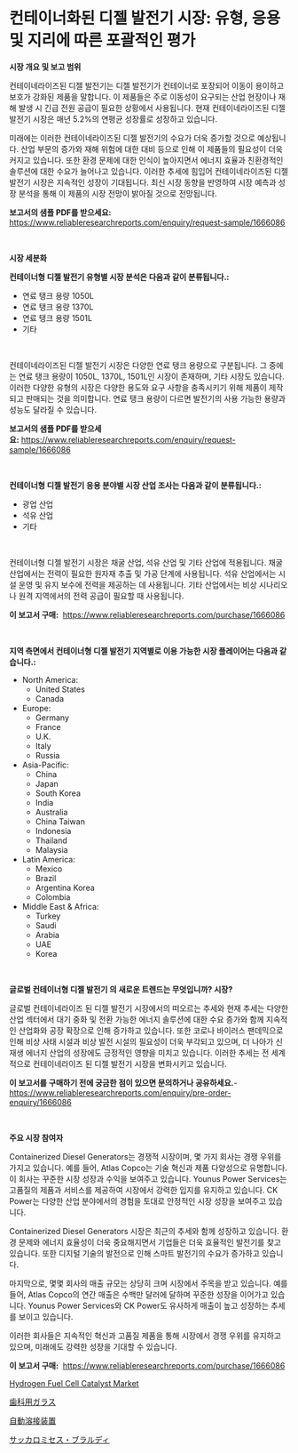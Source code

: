 <p><h1>컨테이너화된 디젤 발전기 시장: 유형, 응용 및 지리에 따른 포괄적인 평가</h1></p><p><strong>시장 개요 및 보고 범위</strong></p>
<p><p>컨테이네라이즈된 디젤 발전기는 디젤 발전기가 컨테이너로 포장되어 이동이 용이하고 보호가 강화된 제품을 말합니다. 이 제품들은 주로 이동성이 요구되는 산업 현장이나 재해 발생 시 긴급 전원 공급이 필요한 상황에서 사용됩니다. 현재 컨테이네라이즈된 디젤 발전기 시장은 매년 5.2%의 연평균 성장률로 성장하고 있습니다.</p><p>미래에는 이러한 컨테이네라이즈된 디젤 발전기의 수요가 더욱 증가할 것으로 예상됩니다. 산업 부문의 증가와 재해 위험에 대한 대비 등으로 인해 이 제품들의 필요성이 더욱 커지고 있습니다. 또한 환경 문제에 대한 인식이 높아지면서 에너지 효율과 친환경적인 솔루션에 대한 수요가 늘어나고 있습니다. 이러한 추세에 힘입어 컨테이네라이즈된 디젤 발전기 시장은 지속적인 성장이 기대됩니다. 최신 시장 동향을 반영하여 시장 예측과 성장 분석을 통해 이 제품의 시장 전망이 밝아질 것으로 전망됩니다.</p></p>
<p><strong>보고서의 샘플 PDF를 받으세요:</strong> <a href="https://www.reliableresearchreports.com/enquiry/request-sample/1666086">https://www.reliableresearchreports.com/enquiry/request-sample/1666086</a></p>
<p>&nbsp;</p>
<p><strong>시장 세분화</strong></p>
<p><strong>컨테이너형 디젤 발전기 유형별 시장 분석은 다음과 같이 분류됩니다.:</strong></p>
<p><ul><li>연료 탱크 용량 1050L</li><li>연료 탱크 용량 1370L</li><li>연료 탱크 용량 1501L</li><li>기타</li></ul></p>
<p>&nbsp;</p>
<p><p>컨테이네라이즈된 디젤 발전기 시장은 다양한 연료 탱크 용량으로 구분됩니다. 그 중에는 연료 탱크 용량이 1050L, 1370L, 1501L인 시장이 존재하며, 기타 시장도 있습니다. 이러한 다양한 유형의 시장은 다양한 용도와 요구 사항을 충족시키기 위해 제품이 제작되고 판매되는 것을 의미합니다. 연료 탱크 용량이 다르면 발전기의 사용 가능한 용량과 성능도 달라질 수 있습니다.</p></p>
<p><strong>보고서의 샘플 PDF를 받으세요:</strong>&nbsp;<a href="https://www.reliableresearchreports.com/enquiry/request-sample/1666086">https://www.reliableresearchreports.com/enquiry/request-sample/1666086</a></p>
<p>&nbsp;</p>
<p><strong> 컨테이너형 디젤 발전기 응용 분야별 시장 산업 조사는 다음과 같이 분류됩니다.:</strong></p>
<p><ul><li>광업 산업</li><li>석유 산업</li><li>기타</li></ul></p>
<p>&nbsp;</p>
<p><p>컨테이너형 디젤 발전기 시장은 채굴 산업, 석유 산업 및 기타 산업에 적용됩니다. 채굴 산업에서는 전력이 필요한 원자재 추출 및 가공 단계에 사용됩니다. 석유 산업에서는 시설 운영 및 유지 보수에 전력을 제공하는 데 사용됩니다. 기타 산업에서는 비상 시나리오나 원격 지역에서의 전력 공급이 필요할 때 사용됩니다.</p></p>
<p><strong>이 보고서 구매:</strong>&nbsp; <a href="https://www.reliableresearchreports.com/purchase/1666086">https://www.reliableresearchreports.com/purchase/1666086</a></p>
<p>&nbsp;</p>
<p><strong>지역 측면에서 컨테이너형 디젤 발전기 지역별로 이용 가능한 시장 플레이어는 다음과 같습니다.:</strong></p>
<p><ul>
    <li>
        North America:
        <ul>
            <li>United States</li>
            <li>Canada</li>
        </ul>
    </li>
    <li>
        Europe:
        <ul>
            <li>Germany</li>
            <li>France</li>
            <li>U.K.</li>
            <li>Italy</li>
            <li>Russia</li>
        </ul>
    </li>
    <li>
        Asia-Pacific:
        <ul>
            <li>China</li>
            <li>Japan</li>
            <li>South Korea</li>
            <li>India</li>
            <li>Australia</li>
            <li>China Taiwan</li>
            <li>Indonesia</li>
            <li>Thailand</li>
            <li>Malaysia</li>
        </ul>
    </li>
    <li>
        Latin America:
        <ul>
            <li>Mexico</li>
            <li>Brazil</li>
            <li>Argentina Korea</li>
            <li>Colombia</li>
        </ul>
    </li>
    <li>
        Middle East & Africa:
        <ul>
            <li>Turkey</li>
            <li>Saudi</li>
            <li>Arabia</li>
            <li>UAE</li>
            <li>Korea</li>
        </ul>
    </li>
    </ul></p>
<p>&nbsp;</p>
<p><strong>글로벌 컨테이너형 디젤 발전기 의 새로운 트렌드는 무엇입니까? 시장?</strong></p>
<p><p>글로벌 컨테이네라이즈 된 디젤 발전기 시장에서의 떠오르는 추세와 현재 추세는 다양한 산업 섹터에서 대기 중화 및 전환 가능한 에너지 솔루션에 대한 수요 증가와 함께 지속적인 산업화와 공장 확장으로 인해 증가하고 있습니다. 또한 코로나 바이러스 팬데믹으로 인해 비상 사태 시설과 비상 발전 시설의 필요성이 더욱 부각되고 있으며, 더 나아가 신재생 에너지 산업의 성장에도 긍정적인 영향을 미치고 있습니다. 이러한 추세는 전 세계적으로 컨테이네라이즈 된 디젤 발전기 시장을 변화시키고 있습니다.</p></p>
<p><strong>이 보고서를 구매하기 전에 궁금한 점이 있으면 문의하거나 공유하세요.</strong>- <a href="https://www.reliableresearchreports.com/enquiry/pre-order-enquiry/1666086">https://www.reliableresearchreports.com/enquiry/pre-order-enquiry/1666086</a></p>
<p>&nbsp;</p>
<p><strong>주요 시장 참여자</strong></p>
<p><p>Containerized Diesel Generators는 경쟁적 시장이며, 몇 가지 회사는 경쟁 우위를 가지고 있습니다. 예를 들어, Atlas Copco는 기술 혁신과 제품 다양성으로 유명합니다. 이 회사는 꾸준한 시장 성장과 수익을 보여주고 있습니다. Younus Power Services는 고품질의 제품과 서비스를 제공하여 시장에서 강력한 입지를 유지하고 있습니다. CK Power는 다양한 산업 분야에서의 경험을 토대로 안정적인 시장 성장을 보여주고 있습니다.</p><p>Containerized Diesel Generators 시장은 최근의 추세와 함께 성장하고 있습니다. 환경 문제와 에너지 효율성이 더욱 중요해지면서 기업들은 더욱 효율적인 발전기를 찾고 있습니다. 또한 디지털 기술의 발전으로 인해 스마트 발전기의 수요가 증가하고 있습니다.</p><p>마지막으로, 몇몇 회사의 매출 규모는 상당히 크며 시장에서 주목을 받고 있습니다. 예를 들어, Atlas Copco의 연간 매출은 수백만 달러에 달하며 꾸준한 성장을 이어가고 있습니다. Younus Power Services와 CK Power도 유사하게 매출이 높고 성장하는 추세를 보이고 있습니다.</p><p>이러한 회사들은 지속적인 혁신과 고품질 제품을 통해 시장에서 경쟁 우위를 유지하고 있으며, 미래에도 강력한 성장을 기대할 수 있습니다.</p></p>
<p><strong>이 보고서 구매:</strong>&nbsp;&nbsp;<a href="https://www.reliableresearchreports.com/purchase/1666086">https://www.reliableresearchreports.com/purchase/1666086</a></p>
<p><p><a href="https://github.com/PeterParrish5/Market-Research-Report-List-4/blob/main/hydrogen-fuel-cell-catalyst-market.md">Hydrogen Fuel Cell Catalyst Market</a></p><p><a href="https://medium.com/@logaolloway76845/%E6%AD%AF%E7%A7%91%E7%94%A8%E3%82%AC%E3%83%A9%E3%82%B9%E5%B8%82%E5%A0%B4%E3%81%AE%E5%88%86%E6%9E%90-%E3%82%B0%E3%83%AD%E3%83%BC%E3%83%90%E3%83%AB%E7%94%A3%E6%A5%AD%E3%81%AE%E5%B1%95%E6%9C%9B%E3%81%A8%E4%BA%88%E6%B8%AC-2024%E5%B9%B4%E3%81%8B%E3%82%892031%E5%B9%B4%E3%81%BE%E3%81%A7-b12122e9df36">歯科用ガラス</a></p><p><a href="https://github.com/xnljig2898992/Market-Research-Report-List-1/blob/main/512512116250.md">自動溶接装置</a></p><p><a href="https://medium.com/@freedayundt2023/%E3%82%B5%E3%83%83%E3%82%AB%E3%83%AD%E3%83%9F%E3%82%BB%E3%82%B9-%E3%83%96%E3%83%A9%E3%83%AB%E3%83%87%E3%82%A3%E3%82%A4%E5%B8%82%E5%A0%B4-%E7%AB%B6%E4%BA%89%E5%88%86%E6%9E%90-%E5%B8%82%E5%A0%B4%E5%8B%95%E5%90%91-2031%E5%B9%B4%E3%81%BE%E3%81%A7%E3%81%AE%E4%BA%88%E6%B8%AC-412cff3ce36a">サッカロミセス・ブラルディ</a></p></p>
